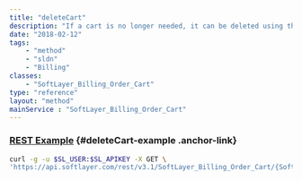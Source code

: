 ```yaml
---
title: "deleteCart"
description: "If a cart is no longer needed, it can be deleted using this service. Once a cart has been deleted, it cannot be retrieved again. "
date: "2018-02-12"
tags:
    - "method"
    - "sldn"
    - "Billing"
classes:
    - "SoftLayer_Billing_Order_Cart"
type: "reference"
layout: "method"
mainService : "SoftLayer_Billing_Order_Cart"
---
```


### [REST Example](#deleteCart-example) <a href="/article/rest/"><i class="fas fa-question"></i></a> {#deleteCart-example .anchor-link} 
```bash
curl -g -u $SL_USER:$SL_APIKEY -X GET \
'https://api.softlayer.com/rest/v3.1/SoftLayer_Billing_Order_Cart/{SoftLayer_Billing_Order_CartID}/deleteCart'
```
